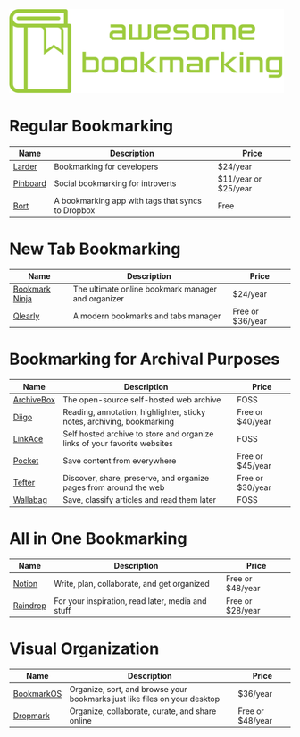 <img src="logo.svg" height="150">

# Regular Bookmarking

| Name | Description | Price |
| - | - | - |
| [Larder](https://larder.io/) | Bookmarking for developers | $24/year |
| [Pinboard](https://pinboard.in/) | Social bookmarking for introverts | $11/year or $25/year |
| [Bort](https://bort.io/) | A bookmarking app with tags that syncs to Dropbox | Free |

# New Tab Bookmarking

| Name | Description | Price |
| - | - | - |
| [Bookmark Ninja](https://www.bookmarkninja.com/) | The ultimate online bookmark manager and organizer | $24/year |
| [Qlearly](https://qlearly.com/) | A modern bookmarks and tabs manager | Free or $36/year |

# Bookmarking for Archival Purposes

| Name | Description | Price |
| - | - | - |
| [ArchiveBox](https://archivebox.io/) | The open-source self-hosted web archive | FOSS |
| [Diigo](https://www.diigo.com/) | Reading, annotation, highlighter, sticky notes, archiving, bookmarking | Free or $40/year |
| [LinkAce](https://www.linkace.org/) | Self hosted archive to store and organize links of your favorite websites | FOSS |
| [Pocket](https://getpocket.com/) | Save content from everywhere | Free or $45/year |
| [Tefter](https://tefter.io/) | Discover, share, preserve, and organize pages from around the web | Free or $30/year |
| [Wallabag](https://wallabag.org/en) | Save, classify articles and read them later | FOSS |

# All in One Bookmarking

| Name | Description | Price |
| - | - | - |
| [Notion](https://www.notion.so/) | Write, plan, collaborate, and get organized | Free or $48/year |
| [Raindrop](https://raindrop.io/) | For your inspiration, read later, media and stuff | Free or $28/year |

# Visual Organization

| Name | Description | Price |
| - | - | - |
| [BookmarkOS](https://bookmarkos.com/) | Organize, sort, and browse your bookmarks just like files on your desktop | $36/year |
| [Dropmark](https://www.dropmark.com/) | Organize, collaborate, curate, and share online | Free or $48/year |
